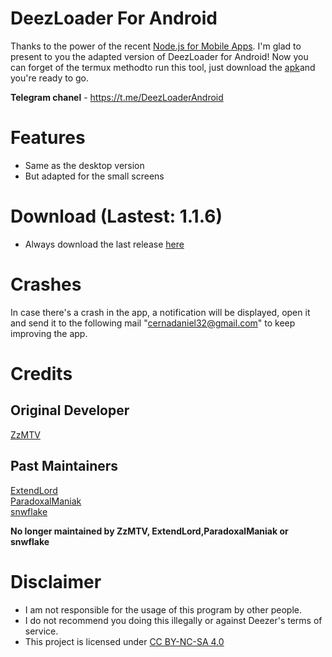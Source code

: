 # DeezLoader For Android

Thanks to the power of the recent [Node.js for Mobile Apps](https://github.com/janeasystems/nodejs-mobile). I'm glad to present to you the adapted version of DeezLoader for Android!
Now you can forget of the termux methodto run this tool, just download the [apk](https://gitlab.com/DT3264/DeezLoader-Android/raw/master/Release/DeezLoader_debug_1.1.apk)and you're ready to go.

**Telegram chanel** - https://t.me/DeezLoaderAndroid

# Features
- Same as the desktop version
- But adapted for the small screens

# Download  (Lastest: 1.1.6)
- Always download the last release [here](https://gitlab.com/DT3264/DeezLoader-Android/tree/master/Release)

# Crashes

In case there's a crash in the app, a notification will be displayed, open it and send it to the following mail "cernadaniel32@gmail.com" to keep improving the app.

# Credits
## Original Developer
[ZzMTV](https://boerse.to/members/zzmtv.3378614/)
## Past Maintainers
[ExtendLord](https://github.com/ExtendLord)<br/>
[ParadoxalManiak](https://github.com/ParadoxalManiak)<br/>
[snwflake](https://github.com/snwflake)

**No longer maintained by ZzMTV, ExtendLord,ParadoxalManiak or snwflake**

# Disclaimer
- I am not responsible for the usage of this program by other people.
- I do not recommend you doing this illegally or against Deezer's terms of service.
- This project is licensed under [CC BY-NC-SA 4.0](https://creativecommons.org/licenses/by-nc-sa/4.0/)
